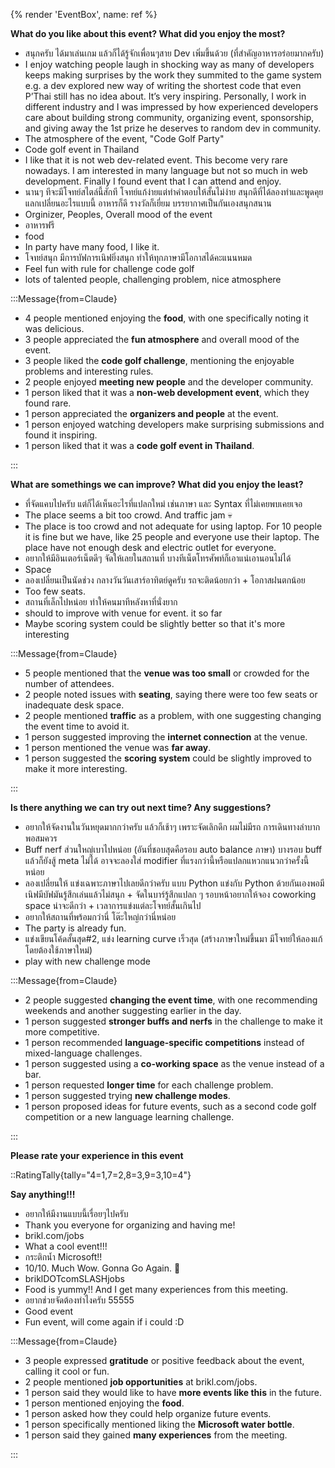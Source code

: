 {% render 'EventBox', name: ref %}

**What do you like about this event? What did you enjoy the most?**

- สนุกครับ ได้มาเล่นเกม แล้วก็ได้รู้จักเพื่อนๆสาย Dev เพิ่มขึ้นด้วย (ที่สำคัญอาหารอร่อยมากครับ)
- I enjoy watching people laugh in shocking way as many of developers keeps making surprises by the work they summited to the game system e.g. a dev explored new way of writing the shortest code that even P’Thai still has no idea about. It’s very inspiring. Personally, I work in different industry and I was impressed by how experienced developers care about building strong community, organizing event, sponsorship, and giving away the 1st prize he deserves to random dev in community.
- The atmosphere of the event, "Code Golf Party"
- Code golf event in Thailand
- I like that it is not web dev-related event. This become very rare nowadays. I am interested in many language but not so much in web development. Finally I found event that I can attend and enjoy.
- นานๆ ทีจะมีโจทย์สไตล์นี้สักที โจทย์แก้ง่ายแต่ทำคำตอบให้สั้นไม่ง่าย สนุกดีที่ได้ลองทำและพูดคุยแลกเปลี่ยนอะไรแบบนี้ อาหารก็ดี รางวัลก็เยี่ยม บรรยากาศเป็นกันเองสนุกสนาน
- Orginizer, Peoples, Overall mood of the event
- อาหารฟรี
- food
- In party have many food, I like it.
- โจทย์สนุก มีการบัฟการเนิฟยิ่งสนุก ทำให้ทุกภาษามีโอกาสได้คะแนนหมด
- Feel fun with rule for challenge code golf
- lots of talented people, challenging problem, nice atmosphere

:::Message{from=Claude}

- 4 people mentioned enjoying the **food**, with one specifically noting it was delicious.
- 3 people appreciated the **fun atmosphere** and overall mood of the event.
- 3 people liked the **code golf challenge**, mentioning the enjoyable problems and interesting rules.
- 2 people enjoyed **meeting new people** and the developer community.
- 1 person liked that it was a **non-web development event**, which they found rare.
- 1 person appreciated the **organizers and people** at the event.
- 1 person enjoyed watching developers make surprising submissions and found it inspiring.
- 1 person liked that it was a **code golf event in Thailand**.

:::

**What are somethings we can improve? What did you enjoy the least?**

- ที่จัดแคบไปครับ แต่ก็ได้เห็นอะไรที่แปลกใหม่ เช่นภาษา และ Syntax ที่ไม่เคยพบเคยเจอ
- The place seems a bit too crowd. And traffic jam 💀
- The place is too crowd and not adequate for using laptop. For 10 people it is fine but we have, like 25 people and everyone use their laptop. The place have not enough desk and electric outlet for everyone.
- อยากให้มีอินเตอร์เน็ตดีๆ จัดให้เลยในสถานที่ บางทีเน็ตโทรศัพท์ก็เอาแน่เอานอนไม่ได้
- Space
- ลองเปลี่ยนเป็นนัดช่วง กลางวันวันเสาร์อาทิตย์ดูครับ รถจะติดน้อยกว่า + โอกาสฝนตกน้อย
- Too few seats.
- สถานที่เล็กไปหน่อย ทำให้คนมาทีหลังหาที่นั่งยาก
- should to improve with venue for event. it so far
- Maybe scoring system could be slightly better so that it's more interesting

:::Message{from=Claude}

- 5 people mentioned that the **venue was too small** or crowded for the number of attendees.
- 2 people noted issues with **seating**, saying there were too few seats or inadequate desk space.
- 2 people mentioned **traffic** as a problem, with one suggesting changing the event time to avoid it.
- 1 person suggested improving the **internet connection** at the venue.
- 1 person mentioned the venue was **far away**.
- 1 person suggested the **scoring system** could be slightly improved to make it more interesting.

:::

**Is there anything we can try out next time? Any suggestions?**

- อยากให้จัดงานในวันหยุดมากกว่าครับ แล้วก็เช้าๆ เพราะจัดเลิกดึก ผมไม่มีรถ การเดินทางลำบากพอสมควร
- Buff nerf ส่วนใหญ่เบาไปหน่อย (อันที่ชอบสุดคือรอบ auto balance ภาษา) บางรอบ buff แล้วก็ยังสู้ meta ไม่ได้ อาจจะลองใส่ modifier ที่แรงกว่านี้หรือแปลกแหวกแนวกว่าครั้งนี้หน่อย
- ลองเปลี่ยนให้ แข่งเฉพาะภาษาไปเลยดีกว่าครับ แบบ Python แข่งกับ Python ด้วยกันเองพอมีเนิฟมีบัฟมันรู้สึกเล่นแล้วไม่สนุก + จัดในบาร์รู้สึกแปลก ๆ รอบหน้าอยากให้จอง coworking space น่าจะดีกว่า + เวลาการแข่งแต่ละโจทย์สั้นเกินไป
- อยากให้สถานที่พร้อมกว่านี่ โต๊ะใหญ่กว่านี่หน่อย
- The party is already fun.
- แข่งเขียนโค้ดสั้นสุด#2, แข่ง learning curve เร็วสุด (สร้างภาษาใหม่ขึ้นมา มีโจทย์ให้ลองแก้โดยต้องใช้ภาษาใหม่)
- play with new challenge mode

:::Message{from=Claude}

- 2 people suggested **changing the event time**, with one recommending weekends and another suggesting earlier in the day.
- 1 person suggested **stronger buffs and nerfs** in the challenge to make it more competitive.
- 1 person recommended **language-specific competitions** instead of mixed-language challenges.
- 1 person suggested using a **co-working space** as the venue instead of a bar.
- 1 person requested **longer time** for each challenge problem.
- 1 person suggested trying **new challenge modes**.
- 1 person proposed ideas for future events, such as a second code golf competition or a new language learning challenge.

:::

**Please rate your experience in this event**

::RatingTally{tally="4=1,7=2,8=3,9=3,10=4"}

**Say anything!!!**

- อยากให้มีงานแบบนี้เรื่อยๆไปครับ
- Thank you everyone for organizing and having me!
- brikl.com/jobs
- What a cool event!!!
- กระติกน้ำ Microsoft!!
- 10/10. Much Wow. Gonna Go Again. 👏
- briklDOTcomSLASHjobs
- Food is yummy!! And I get many experiences from this meeting.
- อยากช่วยจัดต้องทำไงครับ 55555
- Good event
- Fun event, will come again if i could :D

:::Message{from=Claude}

- 3 people expressed **gratitude** or positive feedback about the event, calling it cool or fun.
- 2 people mentioned **job opportunities** at brikl.com/jobs.
- 1 person said they would like to have **more events like this** in the future.
- 1 person mentioned enjoying the **food**.
- 1 person asked how they could help organize future events.
- 1 person specifically mentioned liking the **Microsoft water bottle**.
- 1 person said they gained **many experiences** from the meeting.

:::

